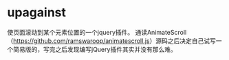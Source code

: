 # upagainst
使页面滚动到某个元素位置的一个jquery插件。
通读AnimateScroll（<a href="https://github.com/ramswaroop/animatescroll.js">https://github.com/ramswaroop/animatescroll.js</a>）源码之后决定自己试写一个简易版的，写完之后发现编写jQuery插件其实并没有那么难。

